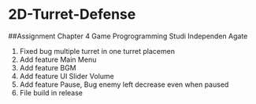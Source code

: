 # 2D-Turret-Defense
##Assignment Chapter 4 Game Progrogramming Studi Independen Agate
1. Fixed bug multiple turret in one turret placemen
2. Add feature Main Menu
3. Add feature BGM
4. Add feature UI Slider Volume
5. Add feature Pause, Bug enemy left decrease even when paused
6. File build in release

